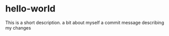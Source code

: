 # hello-world
This is a short description.
a bit about myself
a commit message describing my changes
